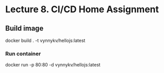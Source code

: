 # Lecture 8. CI/CD Home Assignment

## Build image

docker build . -t vynnykv/hellojs:latest

### Run container

docker run -p 80:80 -d vynnykv/hellojs:latest

